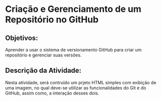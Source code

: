 # Criação e Gerenciamento de um Repositório no GitHub

## Objetivos: 

Aprender a usar o sistema de versionamento GitHub para criar um repositório e gerenciar suas versões.

## Descrição da Atividade:

Nesta atividade, será contruído um prjeto HTML simples com exibição de uma imagem, no qual deve-se utilizar as funcionalidades do Git e do GitHub, assim como, a interação desses dois.